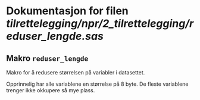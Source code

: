 
# Dokumentasjon for filen *tilrettelegging/npr/2_tilrettelegging/reduser_lengde.sas*


## Makro `reduser_lengde`


Makro for å redusere størrelsen på variabler i datasettet.

Opprinnelig har alle variablene en størrelse på 8 byte. 
De fleste variablene trenger ikke okkupere så mye plass.

